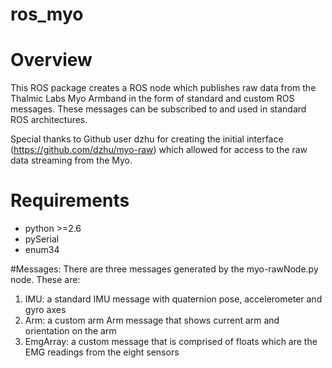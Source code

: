 ros_myo
=======

# Overview
This ROS package creates a ROS node which publishes raw data from the Thalmic Labs Myo Armband in the form of standard and custom ROS messages. These messages can be subscribed to and used in standard ROS architectures. 

Special thanks to Github user dzhu for creating the initial interface (https://github.com/dzhu/myo-raw) which allowed for access to the raw data streaming from the Myo.

# Requirements
 - python >=2.6
 - pySerial
 - enum34

#Messages:
There are three messages generated by the myo-rawNode.py node. These are:
  1. IMU: a standard IMU message with quaternion pose, accelerometer and gyro axes
  2. Arm: a custom arm Arm message that shows current arm and orientation on the arm
  3. EmgArray: a custom message that is comprised of floats which are the EMG readings from the eight sensors
